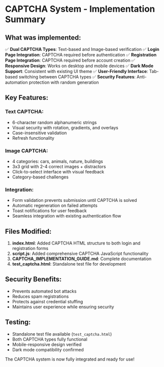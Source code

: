 # CAPTCHA System - Implementation Summary

## What was implemented:
✅ **Dual CAPTCHA Types**: Text-based and Image-based verification
✅ **Login Page Integration**: CAPTCHA required before authentication
✅ **Registration Page Integration**: CAPTCHA required before account creation
✅ **Responsive Design**: Works on desktop and mobile devices
✅ **Dark Mode Support**: Consistent with existing UI theme
✅ **User-Friendly Interface**: Tab-based switching between CAPTCHA types
✅ **Security Features**: Anti-automation protection with random generation

## Key Features:

### Text CAPTCHA:
- 6-character random alphanumeric strings
- Visual security with rotation, gradients, and overlays
- Case-insensitive validation
- Refresh functionality

### Image CAPTCHA:
- 4 categories: cars, animals, nature, buildings
- 3x3 grid with 2-4 correct images + distractors
- Click-to-select interface with visual feedback
- Category-based challenges

### Integration:
- Form validation prevents submission until CAPTCHA is solved
- Automatic regeneration on failed attempts
- Toast notifications for user feedback
- Seamless integration with existing authentication flow

## Files Modified:
1. **index.html**: Added CAPTCHA HTML structure to both login and registration forms
2. **script.js**: Added comprehensive CAPTCHA JavaScript functionality
3. **CAPTCHA_IMPLEMENTATION_GUIDE.md**: Complete documentation
4. **test_captcha.html**: Standalone test file for development

## Security Benefits:
- Prevents automated bot attacks
- Reduces spam registrations
- Protects against credential stuffing
- Maintains user experience while ensuring security

## Testing:
- Standalone test file available (`test_captcha.html`)
- Both CAPTCHA types fully functional
- Mobile-responsive design verified
- Dark mode compatibility confirmed

The CAPTCHA system is now fully integrated and ready for use!
